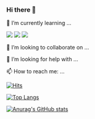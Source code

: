 ### Hi there 👋

🌱 I’m currently learning ...

<img src="https://img.shields.io/badge/C-A8B9CC?style=flat-square&logo=C&logoColor=white"/> <img src="https://img.shields.io/badge/Java-007396?style=flat-square&logo=Java&logoColor=white"/> <img src="https://img.shields.io/badge/Swift-F05138?style=flat-square&logo=Swift&logoColor=white"/>


👯 I’m looking to collaborate on ...

🤔 I’m looking for help with ...

📫 How to reach me: ...


[![Hits](https://hits.seeyoufarm.com/api/count/incr/badge.svg?url=https%3A%2F%2Fgithub.com%2Fsouthsea3026&count_bg=%23000000&title_bg=%23000000&icon=&icon_color=%23C0BEBE&title=Github&edge_flat=false)](https://hits.seeyoufarm.com)


[![Top Langs](https://github-readme-stats.vercel.app/api/top-langs/?username=southsea3026&layout=compact)](https://github.com/southsea3026/github-readme-stats)

[![Anurag's GitHub stats](https://github-readme-stats.vercel.app/api?username=southsea3026)](https://github.com/southsea3026/github-readme-stats)
